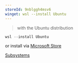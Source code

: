 ```yaml
---
storeId: 9nblggh4msv6
winget: wsl --install Ubuntu
---
```


> with the Ubuntu distribution

```powershell
wsl --install Ubuntu
```

or install via [Microsoft Store](https://microsoft.com/store/apps/9nblggh4msv6)


[Subsystems](../notes/Subsystems.md)
